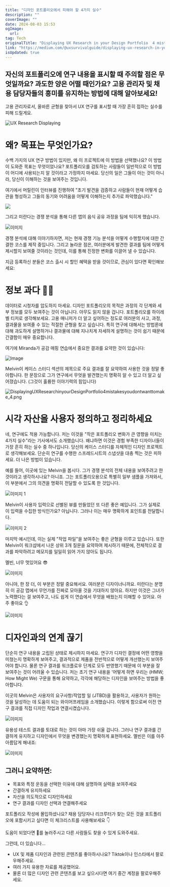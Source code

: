 ```yaml
---
title: "디자인 포트폴리오에서 피해야 할 4가지 실수"
description: ""
coverImage: ""
date: 2024-08-03 15:53
ogImage: 
  url: 
tag: Tech
originalTitle: "Displaying UX Research in your Design Portfolio  4 mistakes you dont want to make"
link: "https://medium.com/@uxsurvivalguide/displaying-ux-research-in-your-design-portfolio-4-mistakes-you-dont-want-to-make-9d5cb97c9063"
isUpdated: true
---
```






## 자신의 포트폴리오에 연구 내용을 표시할 때 주의할 점은 무엇일까요? 과도한 양은 어떨 때인가요? 고용 관리자 및 채용 담당자들의 흥미를 유지하는 방법에 대해 알아보세요!

고용 관리자로서, 올바른 균형을 찾아서 UX 연구를 표시할 때 가장 흔히 접하는 실수를 피해 드릴게요.

![UX Research Displaying](/assets/img/DisplayingUXResearchinyourDesignPortfolio4mistakesyoudontwanttomake_0.png)

# 왜? 목표는 무엇인가요?

<div class="content-ad"></div>

수백 가지의 UX 연구 방법이 있지만, 왜 이 프로젝트에 이 방법을 선택했나요? 이 방법이 도와준 목표는 무엇이었나요? 포트폴리오를 검토하는 사람들이 일반적으로 이 방법이 어디에 사용되는지 알 것이라고 가정하지 마세요. 당신의 일은 그들이 아는 것이 아니라, 당신이 이해하는 것을 보여주는 것입니다.

여기에서 머릴린이 인터뷰를 진행하여 "초기 발견을 검증하고 사람들이 현재 어떻게 습관을 형성하고 그들의 동기와 어려움을 어떻게 이해하는지 추가로 파악했습니다."

![](/assets/img/DisplayingUXResearchinyourDesignPortfolio4mistakesyoudontwanttomake_1.png)

그리고 미란다는 경쟁 분석을 통해 다른 앱의 음식 공유 과정을 팀에 익히게 했습니다.

<div class="content-ad"></div>

![이미지](/assets/img/DisplayingUXResearchinyourDesignPortfolio4mistakesyoudontwanttomake_2.png)

경쟁 분석에 대해 이야기하자면, 저는 현재 경쟁 기능 분석을 어떻게 수행할지에 대한 간결한 코스를 제작 중입니다. 그리고 놀라운 점은, 여러분에게 발견한 결과를 팀에 어떻게 제시할지 보여줄 것이라는 것인데, 이를 통해 진정한 변화를 이끌어 낼 수 있습니다.

지금 등록하신 분들은 코스 출시 시 할인 혜택을 받을 것이므로, 관심이 있다면 확인해보세요:

# 정보 과다 😵‍💫

<div class="content-ad"></div>

데이터로 시청자를 압도하지 마세요. 디자인 포트폴리오의 목적은 과정의 각 단계와 세부 정보를 모두 보여주는 것이 아닙니다. 아무도 읽지 않을 겁니다. 포트폴리오를 하이레벨 티저로 생각해보세요. 고용 매니저가 더 알고 싶어하는 정도로 여러분의 사고, 과정, 결과물을 보여줄 수 있는 적절한 균형을 찾고 싶습니다. 특히 연구에 대해서는 방법론에 대해 과도하게 설명하거나 결과물에 대해 지나치게 자세하게 설명하는 것이 쉽기 때문에 간결함이 매우 중요합니다.

여기에 Miranda가 공감 매핑 연습에서 중요한 결과를 요약한 것이 있습니다:

![Image](/assets/img/DisplayingUXResearchinyourDesignPortfolio4mistakesyoudontwanttomake_3.png)

Melvin이 케이스 스터디 섹션의 제목으로 주요 결과를 잘 요약하여 사용한 것을 정말 좋아합니다. 한 문장으로 그가 연구에서 무엇을 발견했는지 명확히 알 수 있고 더 알고 싶어졌습니다. (그것이 훌륭한 이야기력의 힘입니다)

<div class="content-ad"></div>

![DisplayingUXResearchinyourDesignPortfolio4mistakesyoudontwanttomake_4.png](/assets/img/DisplayingUXResearchinyourDesignPortfolio4mistakesyoudontwanttomake_4.png)

# 시각 자산을 사용자 정의하고 정리하세요

네, 연구에도 적용 가능합니다. 저는 이것을 "작은 포트폴리오 변화가 큰 영향을 미치는 4가지 실수"라는 기사에서도 소개했습니다. 왜냐하면 이것은 경험 부족한 디자이너들이 가장 흔히 하는 실수 중 하나입니다. 당신의 케이스 스터디를 자체적인 디자인 프로젝트로 생각해보세요. 단순히 연구를 수행한 스프레드시트의 스냅샷을 대충 찍는 것은 피하세요. 더 나은 방법이 있습니다.

예를 들어, 이곳에 있는 Melvin을 봅시다. 그가 경쟁 분석의 전체 내용을 보여주려고 한 것이라고 생각하시나요? 아니죠. 그는 포트폴리오용으로 특별히 일부 샘플을 가져와서, 이 부분에서 그의 의견을 명확히 전달할 수 있도록 한 것입니다.

<div class="content-ad"></div>

![이미지 1](/assets/img/DisplayingUXResearchinyourDesignPortfolio4mistakesyoudontwanttomake_5.png)

Melvin이 사용자 입력으로 선별된 뷰를 만들었던 또 다른 좋은 예입니다. 그가 실제로 이 입력을 수집한 방식인가요? 아닙니다. 그러나 이는 매우 명확하게 포인트를 전달합니다.

![이미지 2](/assets/img/DisplayingUXResearchinyourDesignPortfolio4mistakesyoudontwanttomake_6.png)

마지막 예시인데, 이는 실제 "작업 파일"을 보여주는 좋은 균형을 이루고 있습니다. 또한 Melvin이 워크샵에서 나온 상위 3개 질문을 요약하여 제시하기 때문에, 전체적으로 결과를 파악하려고 메모지를 일일히 읽어 가지 않아도 됩니다.

<div class="content-ad"></div>

멜빈, 너무 멋있어요 😎

![이미지](/assets/img/DisplayingUXResearchinyourDesignPortfolio4mistakesyoudontwanttomake_7.png)

아니야, 한 장 더, 이 부분은 정말 중요해서요. 여러분은 디자이너니까요. 미란다는 분명히 이 공감 맵에서 무언가를 진짜로 모아올 것을 기대하지 않아요. 하지만 이것은 그녀가 노력했다는 걸 보여주고, 나도 쉽게 이 연습에서 무엇을 배웠는지 이해할 수 있어요. 아주 좋아요 👌

![이미지](/assets/img/DisplayingUXResearchinyourDesignPortfolio4mistakesyoudontwanttomake_8.png)

<div class="content-ad"></div>

# 디자인과의 연계 끊기

단순히 연구 내용을 고립된 상태로 제시하지 마세요. 연구가 디자인 결정에 어떤 영향을 미쳤는지 명확하게 보여주고, 결과적으로 제품을 전반적으로 어떻게 개선했는지 보여주어야 합니다. 물론 연구 결과를 워크플로우 단계로 모두 반영했기 때문에 이 부분을 잘 보여주는 것이 어려울 수 있습니다. 저는 초기 연구 내용을 '어떻게 하면 우리는 (HMW; How Might We) 구문을 통해 요약하고, 각각에 해당하는 디자인을 보여주는 방법을 좋아합니다.

이곳의 Melvin은 사용자의 요구사항/작업할 일 (JTBD)을 활용하고, 사용자가 원하는 것을 달성하는 데 도움이 되는 와이어프레임을 소개했습니다. 이렇게 함으로써 이전 연구 결과를 직접 디자인 작업과 연결시켰습니다.

![이미지](/assets/img/DisplayingUXResearchinyourDesignPortfolio4mistakesyoudontwanttomake_9.png)

<div class="content-ad"></div>

유용성 테스트 결과를 토대로 하는 것이 아마 가장 쉬울 겁니다. 그러나 연구 결과를 간결하게 유지하고 디자인에서 무엇을 변경했는지 명확하게 표현하세요. 멜빈은 이를 아주 아름답게 해내죠:

![이미지](/assets/img/DisplayingUXResearchinyourDesignPortfolio4mistakesyoudontwanttomake_10.png)

## 그러니 요약하면:

- 목표와 특정 운동을 선택한 이유에 대해 설명하여 실력을 보여주세요
- 간결하게 유지하세요
- 자산을 의도적으로 디자인하세요
- 연구 결과를 디자인 선택과 연결해주세요

<div class="content-ad"></div>

포트폴리오 작성에 몰입하셨나요? 채용 담당자나 리크루터가 찾는 모든 것을 포트폴리오에 포함시키고 싶다면 이 체크리스트를 사용해보세요 👇

도움이 되었다면 👏를 눌러주시고 다른 사람들도 찾을 수 있게 도와주세요.

그런데, 더 있습니다…

- UX 및 제품 디자인과 관련된 콘텐츠를 좋아하시나요? Tiktok이나 인스타에서 팔로우해주세요.
- 여러 가지 유용한 자료를 제공했어요.
- 물론 더 많은 디자인 관련 콘텐츠를 보고 싶으시다면 여기 중간 계정을 팔로우해주세요.
